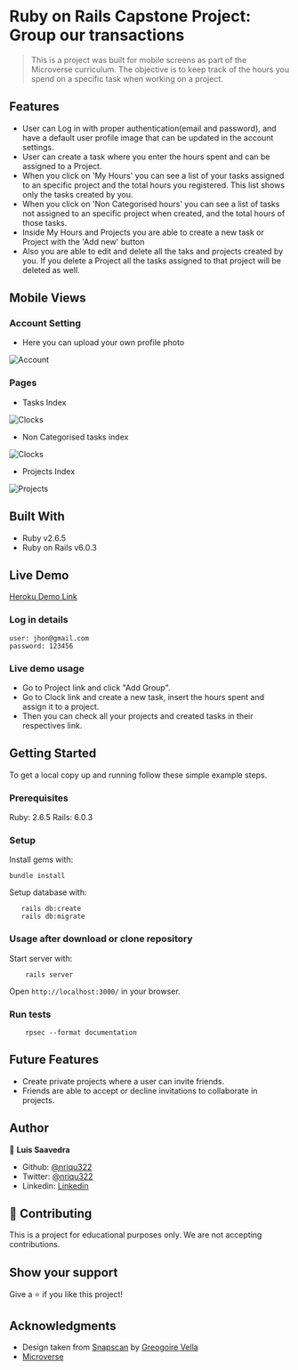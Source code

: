 # Ruby on Rails Capstone Project: Group our transactions

> This is a project was built for mobile screens as part of the Microverse curriculum. The objective is to keep track of the hours you spend on a specific task when working on a project.

## Features
- User can Log in with proper authentication(email and password), and have a default user profile image that can be updated in the account settings.
- User can create a task where you enter the hours spent and can be assigned to a Project.
- When you click on 'My Hours' you can see a list of your tasks assigned to an specific project and the total hours you registered. This list shows only the tasks created by you.
- When you click on 'Non Categorised hours' you can see a list of tasks not assigned to an specific project when created, and the total hours of those tasks.
- Inside My Hours and Projects you are able to create a new task or Project with the 'Add new' button
- Also you are able to edit and delete all the taks and projects created by you. If you delete a Project all the tasks assigned to that project will be deleted as well.

## Mobile Views

### Account Setting
- Here you can upload your own profile photo

![Account](app/assets/images/account-settings.png)

### Pages
- Tasks Index

![Clocks](app/assets/images/clocks-index.png)

- Non Categorised tasks index

![Clocks](app/assets/images/external-hours.png)

- Projects Index

![Projects](app/assets/images/projects-index.png)

## Built With

- Ruby v2.6.5
- Ruby on Rails v6.0.3

## Live Demo

[Heroku Demo Link](https://fast-woodland-21539.herokuapp.com/)

### Log in details

    user: jhon@gmail.com
    password: 123456

### Live demo usage

- Go to Project link and click "Add Group".
- Go to Clock link and create a new task, insert the hours spent and assign it to a project.
- Then you can check all your projects and created tasks in their respectives link.

## Getting Started

To get a local copy up and running follow these simple example steps.

### Prerequisites

Ruby: 2.6.5
Rails: 6.0.3

### Setup

Install gems with:

```
bundle install
```

Setup database with:

```
   rails db:create
   rails db:migrate
```

### Usage after download or clone repository

Start server with:

```
    rails server
```

Open `http://localhost:3000/` in your browser.

### Run tests

```
    rpsec --format documentation
```

## Future Features

- Create private projects where a user can invite friends.
- Friends are able to accept or decline invitations to collaborate in projects.

## Author

👤 **Luis Saavedra**
- Github: [@nriqu322](https://github.com/nriqu322)
- Twitter: [@nriqu322](https://twitter.com/nriqu322)
- Linkedin: [Linkedin](https://linkedin.com/in/luis-saavedra-sanchez/) 


## 🤝 Contributing

This is a project for educational purposes only. We are not accepting contributions.

## Show your support

Give a ⭐️ if you like this project!

## Acknowledgments
- Design taken from [Snapscan](https://www.behance.net/gallery/19759151/Snapscan-iOs-design-and-branding?tracking_source=) by [Greogoire Vella](https://www.behance.net/gregoirevella) 
- [Microverse](https://microverse.org)
